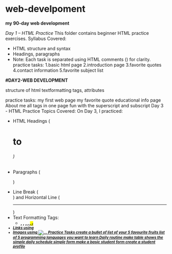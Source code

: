 # web-develpoment
**my 90-day web development**

_Day 1 – HTML Practice_
This folder contains beginner HTML practice exercises.
Syllabus Covered:
- HTML structure and syntax
- Headings, paragraphs
-  Note:
Each task is separated using HTML comments (<!-- -->) for clarity.
practice tasks:
1.basic html page
2.introduction page
3.favorite quotes
4.contact information
5.favorite subject list

**#DAY2-WEB DEVELOPMENT**

  structure of html textformatting tags, attributes
  
practice tasks:
  my first web page
  my favorite quote
  educational info page
  About me
  all tags in one page
  fun with the superscript and subscript
 Day 3 - HTML Practice
 Topics Covered:
On Day 3, I practiced:
- HTML Headings (<h1> to <h6>)
- Paragraphs (<p>)
- Line Break (<br>) and Horizontal Line (<hr>)
- Text Formatting Tags:
  - <strong>, <em>, <u>, <small>, <mark>, <del>, <ins>
- Links using <a href="...">
- Images using <img src="..." alt="...">
 Practice Tasks
create a bullet of list of your 5 favourite fruits
list of 5 programming languages you want to learn
Daily routine make table shows the simple daily schedule
simple form make a basic student form
create a student profilo
    
